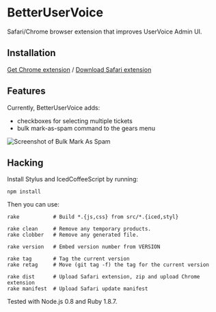 BetterUserVoice
===============

Safari/Chrome browser extension that improves UserVoice Admin UI.


Installation
------------

[Get Chrome extension](https://chrome.google.com/webstore/detail/kjfhfgeliamlionedcemhchbpmimanem) / [Download Safari extension](http://files.tarantsov.com/BetterUserVoice/1.0.0/BetterUserVoice-1.0.0.safariextz)


Features
--------

Currently, BetterUserVoice adds:

* checkboxes for selecting multiple tickets
* bulk mark-as-spam command to the gears menu

![Screenshot of Bulk Mark As Spam](http://files.tarantsov.com/BetterUserVoice/assets/BetterUserVoice-bulk-mark-as-spam.png)


Hacking
-------

Install Stylus and IcedCoffeeScript by running:

    npm install

Then you can use:

    rake           # Build *.{js,css} from src/*.{iced,styl}

    rake clean     # Remove any temporary products.
    rake clobber   # Remove any generated file.

    rake version   # Embed version number from VERSION

    rake tag       # Tag the current version
    rake retag     # Move (git tag -f) the tag for the current version

    rake dist      # Upload Safari extension, zip and upload Chrome extension
    rake manifest  # Upload Safari update manifest

Tested with Node.js 0.8 and Ruby 1.8.7.

